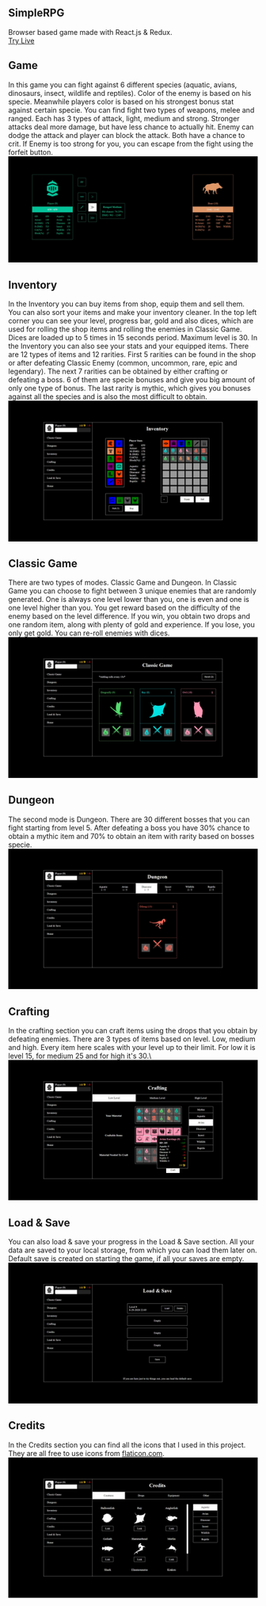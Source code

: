 
## SimpleRPG
Browser based game made with React.js & Redux.\
[Try Live](https://simple-rpg-game.netlify.app/)

## Game
In this game you can fight against 6 different species (aquatic, avians, dinosaurs, insect, wildlife and reptiles).
Color of the enemy is based on his specie. Meanwhile players color is based on his strongest bonus stat against certain specie.
You can find fight two types of weapons, melee and ranged. Each has 3 types of attack, light, medium and strong. Stronger attacks
deal more damage, but have less chance to actually hit. Enemy can dodge the attack and player can block the attack. 
Both have a chance to crit. If Enemy is too strong for you, you can escape from the fight using the forfeit button.\
![Showcase](https://github.com/patrik-pk/simple-rpg/blob/master/showcase/game.jpg)

## Inventory
In the Inventory you can buy items from shop, equip them and sell them. You can also sort your items and make your
inventory cleaner. In the top left corner you can see your level, progress bar, gold and also dices, which are used for
rolling the shop items and rolling the enemies in Classic Game. Dices are loaded up to 5 times in 15 seconds period. Maximum level is 30.
In the Inventory you can also see your stats and your equipped items. 
There are 12 types of items and 12 rarities. First 5 rarities can be found in the shop or after defeating Classic Enemy
(common, uncommon, rare, epic and legendary). The next 7 rarities can be obtained by either crafting or defeating a boss. 6 of them are
specie bonuses and give you big amount of only one type of bonus. The last rarity is mythic, which gives you bonuses against all the species
and is also the most difficult to obtain.\
![Showcase](https://github.com/patrik-pk/simple-rpg/blob/master/showcase/inventory.jpg)

## Classic Game
There are two types of modes. Classic Game and Dungeon. In Classic Game you can choose to fight between 3 unique enemies that are
randomly generated. One is always one level lower than you, one is even and one is one level higher than you. You get reward based
on the difficulty of the enemy based on the level difference. If you win, you obtain two drops and one random item, along with plenty of
gold and experience. If you lose, you only get gold. You can re-roll enemies with dices.\
![Showcase](https://github.com/patrik-pk/simple-rpg/blob/master/showcase/classic_game.jpg)

## Dungeon
The second mode is Dungeon. There are 30 different bosses that you can fight starting from level 5. After defeating a boss you have
30% chance to obtain a mythic item and 70% to obtain an item with rarity based on bosses specie.\
![Showcase](https://github.com/patrik-pk/simple-rpg/blob/master/showcase/dungeon.jpg)

## Crafting
In the crafting section you can craft items using the drops that you obtain by defeating enemies. There are 3 types of items based on level.
Low, medium and high. Every item here scales with your level up to their limit. For low it is level 15, for medium 25 and for high it's 30.\ 
![Showcase](https://github.com/patrik-pk/simple-rpg/blob/master/showcase/crafting.jpg)

## Load & Save
You can also load & save your progress in the Load & Save section. All your data are saved to your local storage, from which you can
load them later on. Default save is created on starting the game, if all your saves are empty.\
![Showcase](https://github.com/patrik-pk/simple-rpg/blob/master/showcase/loadsave.jpg)

## Credits
In the Credits section you can find all the icons that I used in this project. They are all free to use icons from [flaticon.com](https://www.flaticon.com/).\
![Showcase](https://github.com/patrik-pk/simple-rpg/blob/master/showcase/credits.jpg)